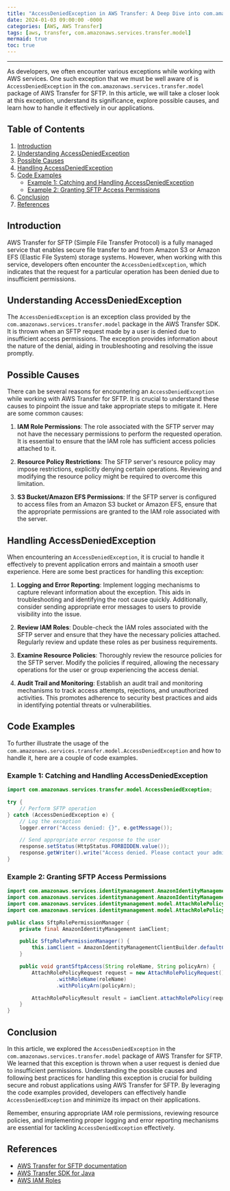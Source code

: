 ```yaml
---
title: "AccessDeniedException in AWS Transfer: A Deep Dive into com.amazonaws.services.transfer.model"
date: 2024-01-03 09:00:00 -0000
categories: [AWS, AWS Transfer]
tags: [aws, transfer, com.amazonaws.services.transfer.model]
mermaid: true
toc: true
---
```



---

As developers, we often encounter various exceptions while working with AWS services. One such exception that we must be well aware of is `AccessDeniedException` in the `com.amazonaws.services.transfer.model` package of AWS Transfer for SFTP. In this article, we will take a closer look at this exception, understand its significance, explore possible causes, and learn how to handle it effectively in our applications.

## Table of Contents
1. [Introduction](#introduction)
2. [Understanding AccessDeniedException](#understanding-accessdeniedexception)
3. [Possible Causes](#possible-causes)
4. [Handling AccessDeniedException](#handling-accessdeniedexception)
5. [Code Examples](#code-examples)
    - [Example 1: Catching and Handling AccessDeniedException](#example-1-catching-and-handling-accessdeniedexception)
    - [Example 2: Granting SFTP Access Permissions](#example-2-granting-sftp-access-permissions)
6. [Conclusion](#conclusion)
7. [References](#references)

## Introduction<a name="introduction"></a>
AWS Transfer for SFTP (Simple File Transfer Protocol) is a fully managed service that enables secure file transfer to and from Amazon S3 or Amazon EFS (Elastic File System) storage systems. However, when working with this service, developers often encounter the `AccessDeniedException`, which indicates that the request for a particular operation has been denied due to insufficient permissions.

## Understanding AccessDeniedException<a name="understanding-accessdeniedexception"></a>
The `AccessDeniedException` is an exception class provided by the `com.amazonaws.services.transfer.model` package in the AWS Transfer SDK. It is thrown when an SFTP request made by a user is denied due to insufficient access permissions. The exception provides information about the nature of the denial, aiding in troubleshooting and resolving the issue promptly.

## Possible Causes<a name="possible-causes"></a>
There can be several reasons for encountering an `AccessDeniedException` while working with AWS Transfer for SFTP. It is crucial to understand these causes to pinpoint the issue and take appropriate steps to mitigate it. Here are some common causes:

1. **IAM Role Permissions**: The role associated with the SFTP server may not have the necessary permissions to perform the requested operation. It is essential to ensure that the IAM role has sufficient access policies attached to it.

2. **Resource Policy Restrictions**: The SFTP server's resource policy may impose restrictions, explicitly denying certain operations. Reviewing and modifying the resource policy might be required to overcome this limitation.

3. **S3 Bucket/Amazon EFS Permissions**: If the SFTP server is configured to access files from an Amazon S3 bucket or Amazon EFS, ensure that the appropriate permissions are granted to the IAM role associated with the server.

## Handling AccessDeniedException<a name="handling-accessdeniedexception"></a>
When encountering an `AccessDeniedException`, it is crucial to handle it effectively to prevent application errors and maintain a smooth user experience. Here are some best practices for handling this exception:

1. **Logging and Error Reporting**: Implement logging mechanisms to capture relevant information about the exception. This aids in troubleshooting and identifying the root cause quickly. Additionally, consider sending appropriate error messages to users to provide visibility into the issue.

2. **Review IAM Roles**: Double-check the IAM roles associated with the SFTP server and ensure that they have the necessary policies attached. Regularly review and update these roles as per business requirements.

3. **Examine Resource Policies**: Thoroughly review the resource policies for the SFTP server. Modify the policies if required, allowing the necessary operations for the user or group experiencing the access denial.

4. **Audit Trail and Monitoring**: Establish an audit trail and monitoring mechanisms to track access attempts, rejections, and unauthorized activities. This promotes adherence to security best practices and aids in identifying potential threats or vulnerabilities.

## Code Examples<a name="code-examples"></a>
To further illustrate the usage of the `com.amazonaws.services.transfer.model.AccessDeniedException` and how to handle it, here are a couple of code examples.

### Example 1: Catching and Handling AccessDeniedException<a name="example-1-catching-and-handling-accessdeniedexception"></a>
```java
import com.amazonaws.services.transfer.model.AccessDeniedException;

try {
    // Perform SFTP operation
} catch (AccessDeniedException e) {
    // Log the exception
    logger.error("Access denied: {}", e.getMessage());

    // Send appropriate error response to the user
    response.setStatus(HttpStatus.FORBIDDEN.value());
    response.getWriter().write("Access denied. Please contact your administrator.");
}
```

### Example 2: Granting SFTP Access Permissions<a name="example-2-granting-sftp-access-permissions"></a>
```java
import com.amazonaws.services.identitymanagement.AmazonIdentityManagement;
import com.amazonaws.services.identitymanagement.AmazonIdentityManagementClientBuilder;
import com.amazonaws.services.identitymanagement.model.AttachRolePolicyRequest;
import com.amazonaws.services.identitymanagement.model.AttachRolePolicyResult;

public class SftpRolePermissionManager {
    private final AmazonIdentityManagement iamClient;

    public SftpRolePermissionManager() {
        this.iamClient = AmazonIdentityManagementClientBuilder.defaultClient();
    }

    public void grantSftpAccess(String roleName, String policyArn) {
        AttachRolePolicyRequest request = new AttachRolePolicyRequest()
                .withRoleName(roleName)
                .withPolicyArn(policyArn);

        AttachRolePolicyResult result = iamClient.attachRolePolicy(request);
    }
}
```

## Conclusion<a name="conclusion"></a>
In this article, we explored the `AccessDeniedException` in the `com.amazonaws.services.transfer.model` package of AWS Transfer for SFTP. We learned that this exception is thrown when a user request is denied due to insufficient permissions. Understanding the possible causes and following best practices for handling this exception is crucial for building secure and robust applications using AWS Transfer for SFTP. By leveraging the code examples provided, developers can effectively handle `AccessDeniedException` and minimize its impact on their applications.

Remember, ensuring appropriate IAM role permissions, reviewing resource policies, and implementing proper logging and error reporting mechanisms are essential for tackling `AccessDeniedException` effectively.

## References<a name="references"></a>
- [AWS Transfer for SFTP documentation](https://docs.aws.amazon.com/transfer)
- [AWS Transfer SDK for Java](https://docs.aws.amazon.com/sdk-for-java/latest/developer-guide/home.html)
- [AWS IAM Roles](https://docs.aws.amazon.com/IAM/latest/UserGuide/id_roles.html)